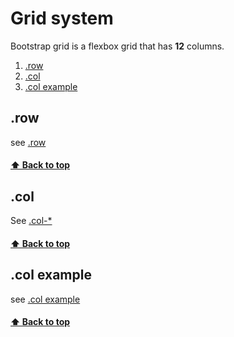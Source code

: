 [0.0]: #Grid-system
[1.0]: #.row
[2.0]: #.col
[3.0]: #.col-example

[1]: 21000.row.md
[2]: 22000.col.md
[3]: 23000.col-example.md

# Grid system
Bootstrap grid is a flexbox grid that has **12** columns.
1. [.row][1.0]
2. [.col][2.0]
3. [.col example][3.0]

## .row
see [.row][1]
#### [⬆ Back to top][0.0]

## .col
See [.col-*][2]
#### [⬆ Back to top][0.0]

## .col example
see [.col example][3]

#### [⬆ Back to top][0.0]